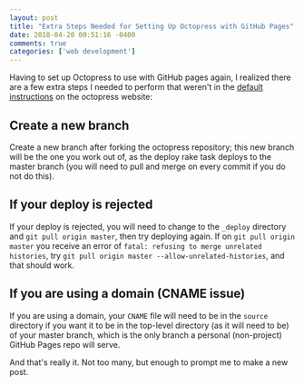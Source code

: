 ```yaml
---
layout: post
title: "Extra Steps Needed for Setting Up Octopress with GitHub Pages"
date: 2018-04-20 00:51:16 -0400
comments: true
categories: ['web development']
---
```


Having to set up Octopress to use with GitHub pages again, I realized there are a few extra steps I needed to perform that weren't in the <a href="http://octopress.org/docs/">default instructions</a> on the octopress website:

## Create a new branch 
Create a new branch after forking the octopress repository; this new branch will be the one you work out of, as the deploy rake task deploys to the master branch (you will need to pull and merge on every commit if you do not do this).

## If your deploy is rejected
If your deploy is rejected, you will need to change to the `_deploy` directory and `git pull origin master`, then try deploying again. If on `git pull origin master` you receive an error of `fatal: refusing to merge unrelated histories`, try `git pull origin master --allow-unrelated-histories`, and that should work.

## If you are using a domain (CNAME issue)
If you are using a domain, your `CNAME` file will need to be in the `source` directory if you want it to be in the top-level directory (as it will need to be) of your master branch, which is the only branch a personal (non-project) GitHub Pages repo will serve.

And that's really it. Not too many, but enough to prompt me to make a new post.
